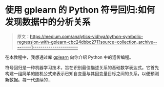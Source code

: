 # 使用 gplearn 的 Python 符号回归:如何发现数据中的分析关系

> 原文：<https://medium.com/analytics-vidhya/python-symbolic-regression-with-gplearn-cbc24dbbc271?source=collection_archive---------1----------------------->

在本教程中，我想通过库 [gplearn](https://gplearn.readthedocs.io/en/stable/) 向你介绍 Python 中的遗传编程。

符号回归是一种机器学习技术，旨在识别最佳描述关系的基础数学表达式。它首先构建一组简单的随机公式来表示已知自变量与其因变量目标之间的关系，以便预测新数据。每一代连续的…